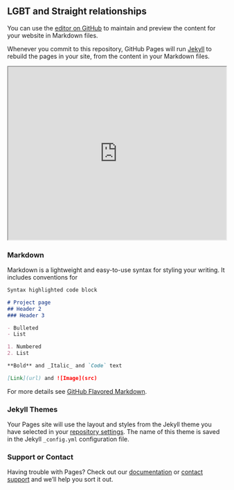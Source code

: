 ## LGBT and Straight relationships

You can use the [editor on GitHub](https://github.com/LMDuarte/Relationships/edit/gh-pages/index.md) to maintain and preview the content for your website in Markdown files.

Whenever you commit to this repository, GitHub Pages will run [Jekyll](https://jekyllrb.com/) to rebuild the pages in your site, from the content in your Markdown files.


<iframe src=
"https://lmduarte.github.io/DV/general%20housework%20and%20laundry.html"
style="width:100%; height:400px;"
></iframe>

### Markdown

Markdown is a lightweight and easy-to-use syntax for styling your writing. It includes conventions for

```markdown
Syntax highlighted code block

# Project page
## Header 2
### Header 3

- Bulleted
- List

1. Numbered
2. List

**Bold** and _Italic_ and `Code` text

[Link](url) and ![Image](src)
```

For more details see [GitHub Flavored Markdown](https://guides.github.com/features/mastering-markdown/).

### Jekyll Themes

Your Pages site will use the layout and styles from the Jekyll theme you have selected in your [repository settings](https://github.com/LMDuarte/Relationships/settings). The name of this theme is saved in the Jekyll `_config.yml` configuration file.

### Support or Contact

Having trouble with Pages? Check out our [documentation](https://docs.github.com/categories/github-pages-basics/) or [contact support](https://github.com/contact) and we’ll help you sort it out.

